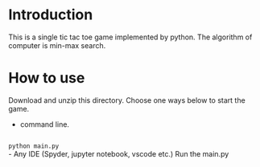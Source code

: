 # Introduction
This is a single tic tac toe game implemented by python. The algorithm of computer is min-max search.
# How to use
Download and unzip this directory. Choose one ways below to start the game.
 - command line.<br>
<code>
python main.py
</code>
 - Any IDE (Spyder, jupyter notebook, vscode etc.) Run the main.py<br>